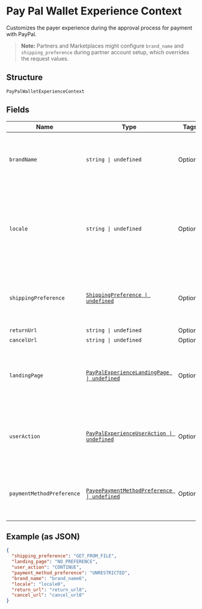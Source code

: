 
# Pay Pal Wallet Experience Context

Customizes the payer experience during the approval process for payment with PayPal.<blockquote><strong>Note:</strong> Partners and Marketplaces might configure <code>brand_name</code> and <code>shipping_preference</code> during partner account setup, which overrides the request values.</blockquote>

## Structure

`PayPalWalletExperienceContext`

## Fields

| Name | Type | Tags | Description |
|  --- | --- | --- | --- |
| `brandName` | `string \| undefined` | Optional | The label that overrides the business name in the PayPal account on the PayPal site. The pattern is defined by an external party and supports Unicode.<br><br>**Constraints**: *Minimum Length*: `1`, *Maximum Length*: `127`, *Pattern*: `^.*$` |
| `locale` | `string \| undefined` | Optional | The [language tag](https://tools.ietf.org/html/bcp47#section-2) for the language in which to localize the error-related strings, such as messages, issues, and suggested actions. The tag is made up of the [ISO 639-2 language code](https://www.loc.gov/standards/iso639-2/php/code_list.php), the optional [ISO-15924 script tag](https://www.unicode.org/iso15924/codelists.html), and the [ISO-3166 alpha-2 country code](/api/rest/reference/country-codes/) or [M49 region code](https://unstats.un.org/unsd/methodology/m49/).<br><br>**Constraints**: *Minimum Length*: `2`, *Maximum Length*: `10`, *Pattern*: `^[a-z]{2}(?:-[A-Z][a-z]{3})?(?:-(?:[A-Z]{2}\|[0-9]{3}))?$` |
| `shippingPreference` | [`ShippingPreference \| undefined`](../../doc/models/shipping-preference.md) | Optional | The location from which the shipping address is derived.<br><br>**Default**: `ShippingPreference.GETFROMFILE`<br><br>**Constraints**: *Minimum Length*: `1`, *Maximum Length*: `24`, *Pattern*: `^[A-Z_]+$` |
| `returnUrl` | `string \| undefined` | Optional | Describes the URL. |
| `cancelUrl` | `string \| undefined` | Optional | Describes the URL. |
| `landingPage` | [`PayPalExperienceLandingPage \| undefined`](../../doc/models/pay-pal-experience-landing-page.md) | Optional | The type of landing page to show on the PayPal site for customer checkout.<br><br>**Default**: `PayPalExperienceLandingPage.NOPREFERENCE`<br><br>**Constraints**: *Minimum Length*: `1`, *Maximum Length*: `13`, *Pattern*: `^[0-9A-Z_]+$` |
| `userAction` | [`PayPalExperienceUserAction \| undefined`](../../doc/models/pay-pal-experience-user-action.md) | Optional | Configures a <strong>Continue</strong> or <strong>Pay Now</strong> checkout flow.<br><br>**Default**: `PayPalExperienceUserAction.CONTINUE`<br><br>**Constraints**: *Minimum Length*: `1`, *Maximum Length*: `8`, *Pattern*: `^[0-9A-Z_]+$` |
| `paymentMethodPreference` | [`PayeePaymentMethodPreference \| undefined`](../../doc/models/payee-payment-method-preference.md) | Optional | The merchant-preferred payment methods.<br><br>**Default**: `PayeePaymentMethodPreference.UNRESTRICTED`<br><br>**Constraints**: *Minimum Length*: `1`, *Maximum Length*: `255`, *Pattern*: `^[0-9A-Z_]+$` |

## Example (as JSON)

```json
{
  "shipping_preference": "GET_FROM_FILE",
  "landing_page": "NO_PREFERENCE",
  "user_action": "CONTINUE",
  "payment_method_preference": "UNRESTRICTED",
  "brand_name": "brand_name6",
  "locale": "locale0",
  "return_url": "return_url8",
  "cancel_url": "cancel_url0"
}
```

